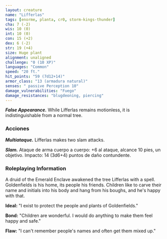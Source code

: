 ```yaml
---
layout: creature
name: "Lifferlas"
tags: [enorme, planta, cr0, storm-kings-thunder]
cha: 7 (-2)
wis: 10 (0)
int: 10 (0)
con: 15 (+2)
dex: 6 (-2)
str: 19 (+4)
size: Huge plant
alignment: unaligned
challenge: "0 (10 XP)"
languages: "Common"
speed: "20 ft."
hit_points: "59 (7d12+14)"
armor_class: "13 (armadura natural)"
senses: " passive Perception 10"
damage_vulnerabilities: "Fuego"
damage_resistances: "blugdeoning, piercing"
---
```


***False Appearance.*** While Lifferlas remains motionless, it is indistinguishable from a normal tree.

### Acciones

***Multiataque.*** Lifferlas makes two slam attacks.

***Slam.*** Ataque de arma cuerpo a cuerpo: +6 al ataque, alcance 10 pies, un objetivo. Impacto: 14 (3d6+4) puntos de daño contundente.

### Roleplaying Information

A druid of the Emerald Enclave awakened the tree Lifferlas with a spell. Goldenfields is his home, its people his friends. Children like to carve their name and initials into his body and hang from his boughs, and he's happy with that.

**Ideal:** "I exist to protect the people and plants of Goldenfields."

**Bond:** "Children are wonderful. I would do anything to make them feel happy and safe."

**Flaw:** "I can't remember people's names and often get them mixed up."